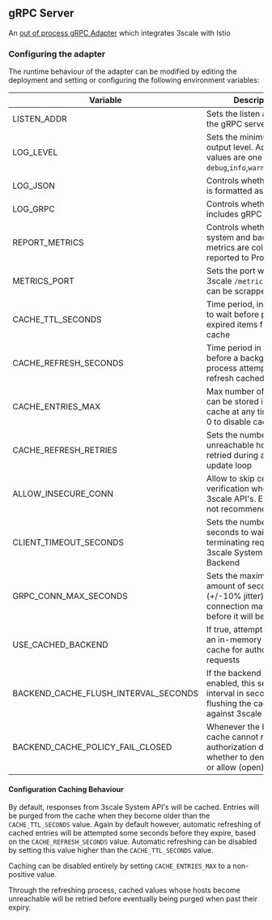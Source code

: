 ## gRPC Server

An [out of process gRPC Adapter](https://github.com/istio/istio/wiki/Mixer-Out-Of-Process-Adapter-Dev-Guide) which integrates 3scale with Istio

### Configuring the adapter

The runtime behaviour of the adapter can be modified by editing the deployment and setting or
configuring the following environment variables:

| Variable                         | Description                                                                                        | Default |
|----------------------------------|----------------------------------------------------------------------------------------------------|---------|
| LISTEN_ADDR           | Sets the listen address for the gRPC server                                                        | 0       |
| LOG_LEVEL             | Sets the minimum log output level. Accepted values are one of `debug`,`info`,`warn`,`error`,`none` | info    |
| LOG_JSON              | Controls whether the log is formatted as JSON                                                      | true    |
| LOG_GRPC              | Controls whether the log includes gRPC info                                                        | false   |
| REPORT_METRICS        | Controls whether 3scale system and backend metrics are collected and reported to Prometheus        | true    |
| METRICS_PORT          | Sets the port which 3scale `/metrics` endpoint can be scrapped from                                | 8080    |
| CACHE_TTL_SECONDS     | Time period, in seconds, to wait before purging expired items from the cache                       | 300     |
| CACHE_REFRESH_SECONDS | Time period in seconds, before a background process attempts to refresh cached entries             | 180     |
| CACHE_ENTRIES_MAX     | Max number of items that can be stored in the cache at any time. Set to 0 to disable caching       | 1000    |
| CACHE_REFRESH_RETRIES | Sets the number of times unreachable hosts will be retried during a cache update loop              | 1       |
| ALLOW_INSECURE_CONN   | Allow to skip certificate verification when calling 3scale API's. Enabling is not recommended      | false   |
| CLIENT_TIMEOUT_SECONDS| Sets the number of seconds to wait before terminating requests to 3scale System and Backend        | 10      |
| GRPC_CONN_MAX_SECONDS | Sets the maximum amount of seconds (+/-10% jitter) a connection may exist before it will be closed | 60      |
| USE_CACHED_BACKEND    | If true, attempt to create an in-memory apisonator cache for authorization requests                | false   |
| BACKEND_CACHE_FLUSH_INTERVAL_SECONDS | If the backend cache is enabled, this sets the interval in seconds for flushing the cache against 3scale | 15      |
| BACKEND_CACHE_POLICY_FAIL_CLOSED | Whenever the backend cache cannot retrieve authorization data, whether to deny (closed) or allow (open) requests | true   |

#### Configuration Caching Behaviour

By default, responses from 3scale System API's will be cached. Entries will be purged from the cache when they
become older than the `CACHE_TTL_SECONDS` value. Again by default however, automatic refreshing of cached entries will be attempted
some seconds before they expire, based on the `CACHE_REFRESH_SECONDS` value. Automatic refreshing can be disabled by setting this value
higher than the `CACHE_TTL_SECONDS` value.

Caching can be disabled entirely by setting `CACHE_ENTRIES_MAX` to a non-positive value.

Through the refreshing process, cached values whose hosts become unreachable will be retried before eventually being purged
when past their expiry.
